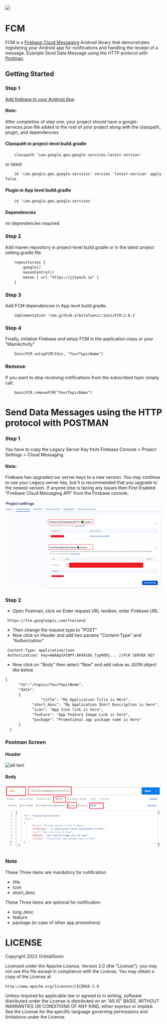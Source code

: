 [![](https://jitpack.io/v/orbitalsonic/SonicFCM.svg)](https://jitpack.io/#orbitalsonic/SonicFCM)
# FCM

FCM is a [Firebase Cloud Messaging](https://firebase.google.com/docs/cloud-messaging) Android library that demonstrates registering your Android app for notifications and handling the receipt of a message. Example Send Data Message using the HTTP protocol with [Postman](https://www.postman.com/).

## Getting Started

### Step 1

[Add firebase to your Android App](https://firebase.google.com/docs/android/setup)

#### Note:
After completion of step one, your project should have a google-services.json file added to the root of your project along with the classpath, plugin, and dependencies

#### Classpath in project-level build.gradle
```
    classpath 'com.google.gms:google-services:latest-version'
```
or latest
```
    id 'com.google.gms.google-services' version 'latest-version' apply false
```

#### Plugin in App level build.gradle
```
    id 'com.google.gms.google-services'
```
#### Dependencies
no dependencies required

### Step 2

Add maven repository in project-level build.gradle or in the latest project setting.gradle file
```
    repositories {
        google()
        mavenCentral()
        maven { url "https://jitpack.io" }
    }
```  

### Step 3

Add FCM dependencies in App level build.gradle.
```
    implementation 'com.github.orbitalsonic:SonicFCM:2.0.1'
```  


### Step 4

Finally, initialize Firebase and setup FCM in the application class or your "MainActivity"

```
    SonicFCM.setupFCM(this, "YourTopicName")
```


### Remove

If you want to stop receiving notifications from the subscribed topic simply call.
```
    SonicFCM.removeFCM("YourTopicName")
```

# Send Data Messages using the HTTP protocol with POSTMAN

### Step 1

You have to copy the Legacy Server Key from Firebase Console > Project Settings > Cloud Messaging

#### Note:

Firebase has upgraded our server keys to a new version. You may continue to use your Legacy server key, but it is recommended that you upgrade to the newest version.
If anyone else is facing any issues then First Enabled "Firebase Cloud Messaging API" from the Firebase console.

![alt text](https://github.com/orbitalsonic/SonicFCM/blob/master/Screenshots/firebase_screen3.png?raw=true)

### Step 2

* Open Postman, click on Enter request URL textbox, enter Firebase URL
```
 https://fcm.googleapis.com/fcm/send
```
* Then change the request type to "POST"
* Now click on Header and add two params "Content-Type" and "Authorization"
```
 Content-Type: application/json
 Authorization: key=AAAAp5XtBPY:APA91bG_fypMd0j... //FCM SERVER KEY
```
* Now click on "Body" then select "Raw" and add value as JSON object like below
```
{
      "to":"/topics/YourTopicName", 
      "data":
      {
                "title": "My Application Title is Here",
	        "short_desc": "My Application Short Description is here",
	        "icon": "App Icon link is here",
	        "feature": "App Feature Image Link is here",
	        "package": "Promotional app package name is here"
      }
  }
```
### Postman Screen

#### Header

![alt text](https://github.com/orbitalsonic/SonicFCM/blob/master/Screenshots/postman_screen1.png?raw=true)

#### Body

![alt text](https://github.com/orbitalsonic/SonicFCM/blob/master/Screenshots/postman_screen2.png?raw=true)

### Note

These Three items are mandatory for notification
* title
* icon
* short_desc

These Three items are optional for notification
* long_desc
* feature
* package (in case of other app promotions)


# LICENSE

Copyright 2022 OrbitalSonic

Licensed under the Apache License, Version 2.0 (the "License");
you may not use this file except in compliance with the License.
You may obtain a copy of the License at

    http://www.apache.org/licenses/LICENSE-2.0

Unless required by applicable law or agreed to in writing, software
distributed under the License is distributed on an "AS IS" BASIS,
WITHOUT WARRANTIES OR CONDITIONS OF ANY KIND, either express or implied.
See the License for the specific language governing permissions and
limitations under the License.


